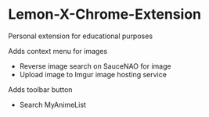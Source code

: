 Lemon-X-Chrome-Extension
========================

Personal extension for educational purposes

Adds context menu for images
- Reverse image search on SauceNAO for image
- Upload image to Imgur image hosting service

Adds toolbar button
- Search MyAnimeList
